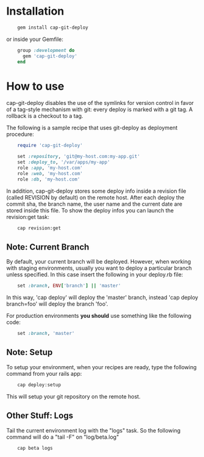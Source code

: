 # Installation

```bash
    gem install cap-git-deploy
```

or inside your Gemfile:

```ruby
    group :development do
      gem 'cap-git-deploy'
    end
```

# How to use

cap-git-deploy disables the use of the symlinks for version control in favor of a tag-style mechanism with git: every deploy is marked with a git tag. A rollback is a checkout to a tag.

The following is a sample recipe that uses git-deploy as deployment procedure:

```ruby
    require 'cap-git-deploy'

    set :repository, 'git@my-host.com:my-app.git'
    set :deploy_to, '/var/apps/my-app'
    role :app, 'my-host.com'
    role :web, 'my-host.com'
    role :db, 'my-host.com'
```

In addition, cap-git-deploy stores some deploy info inside a revision file (called REVISION by default) on the remote host.
After each deploy the commit sha, the branch name, the user name and the current date are stored inside this file.
To show the deploy infos you can launch the revision:get task:

```bash
    cap revision:get
```

## Note: Current Branch

By default, your current branch will be deployed.
However, when working with staging environments, usually you want to deploy a particular branch unless specified. In this case insert the following in your deploy.rb file:

```ruby
    set :branch, ENV['branch'] || 'master'
```

In this way, 'cap deploy' will deploy the 'master' branch, instead 'cap deploy branch=foo' will deploy the branch 'foo'.

For production environments **you should** use something like the following code:

```ruby
    set :branch, 'master'
```

## Note: Setup

To setup your environment, when your recipes are ready, type the following command from your rails app:

```bash
    cap deploy:setup
```

This will setup your git repository on the remote host.

## Other Stuff: Logs

Tail the current environment log with the "logs" task. So the following command will do a "tail -F" on "log/beta.log"

```bash
    cap beta logs
````
